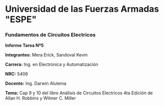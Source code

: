 # Universidad de las Fuerzas Armadas "ESPE" 

### Fundamentos de Circuitos Electricos

**Informe Tarea Nº5**

**Integrantes:** Mera Erick, Sandoval Kevin

**Carrera:** Ing. en Electrónica y Automatización 

**NRC:** 5406

**Docente:** Ing. Darwin Alulema

**Tema:** Cap 9 y 10 del libro Análisis de Circuitos Electricos 4ta Edición de Allan H. Robbins y Wilmer C. Miller
